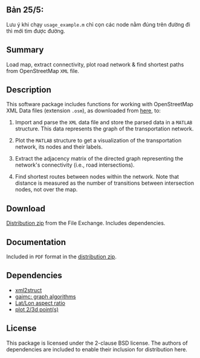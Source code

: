 Bản 25/5:
-------
Lưu ý khi chạy `usage_example.m` chỉ cọn các node nằm đúng trên đường đi thì mới tìm được đường.

Summary
-------
Load map, extract connectivity, plot road network & find shortest paths from OpenStreetMap `XML` file.

Description
-----------
This software package includes functions for working with OpenStreetMap XML Data files (extension `.osm`), as downloaded from [here](http://www.openstreetmap.org), to:

1. Import and parse the `XML` data file and store the parsed data in a `MATLAB` structure. This data represents the graph of the transportation network.

2. Plot the `MATLAB` structure to get a visualization of the transportation network, its nodes and their labels.

3. Extract the adjacency matrix of the directed graph representing the network's connectivity (i.e., road intersections).

4. Find shortest routes between nodes within the network. Note that distance is measured as the number of transitions between intersection nodes, not over the map.

Download
--------
[Distribution zip](http://www.mathworks.com/matlabcentral/fileexchange/35819-openstreetmap-functions?download=true) from the File Exchange.
Includes dependencies.

Documentation
-------------
Included in `PDF` format in the [distribution zip](http://www.mathworks.com/matlabcentral/fileexchange/35819-openstreetmap-functions?download=true).

Dependencies
------------
- [xml2struct](http://www.mathworks.com/matlabcentral/fileexchange/28518-xml2struct)
- [gaimc: graph algorithms](http://www.mathworks.com/matlabcentral/fileexchange/24134-gaimc-graph-algorithms-in-matlab-code)
- [Lat/Lon aspect ratio](http://www.mathworks.com/matlabcentral/fileexchange/32462-correctly-proportion-a-latlon-plot)
- [plot 2/3d point(s)](http://www.mathworks.com/matlabcentral/fileexchange/34731-plot-23d-points)

License
-------
This package is licensed under the 2-clause BSD license.
The authors of dependencies are included to enable their inclusion for distribution here.
